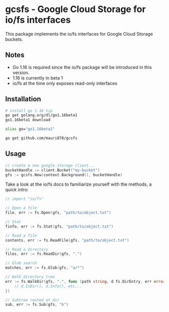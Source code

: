 # gcsfs - Google Cloud Storage for io/fs interfaces

This package implements the io/fs interfaces for Google Cloud Storage buckets. 

## Notes

- Go 1.16 is required since the io/fs package will be introduced in this version.
- 1.16 is currently in beta 1
- io/fs at the time only exposes read-only interfaces

## Installation

```bash
# install go 1.16 tip
go get golang.org/dl/go1.16beta1
go1.16beta1 download

alias go="go1.16beta1"

go get github.com/mauri870/gcsfs
```

## Usage

```go
// create a new google storage client...
bucketHandle := client.Bucket("my-bucket")
gfs := gcsfs.New(context.Background(), bucketHandle)
```

Take a look at the io/fs docs to familiarize yourself with the methods, a quick intro:

```go
// import "io/fs"

// Open a file
file, err := fs.Open(gfs, "path/to/object.txt")

// Stat
finfo, err := fs.Stat(gfs, "path/to/object.txt")

// Read a file
contents, err := fs.ReadFile(gfs, "path/to/object.txt")

// Read a directory
files, err := fs.ReadDir(gfs, ".")

// Glob search
matches, err := fs.Glob(gfs, "a/*")

// Walk directory tree
err := fs.WalkDir(gfs, ".", func (path string, d fs.DirEntry, err error) error {
	// d.IsDir(), d.Info(), etc...
})

// Subtree rooted at dir
sub, err := fs.Sub(gfs, "b")
```
